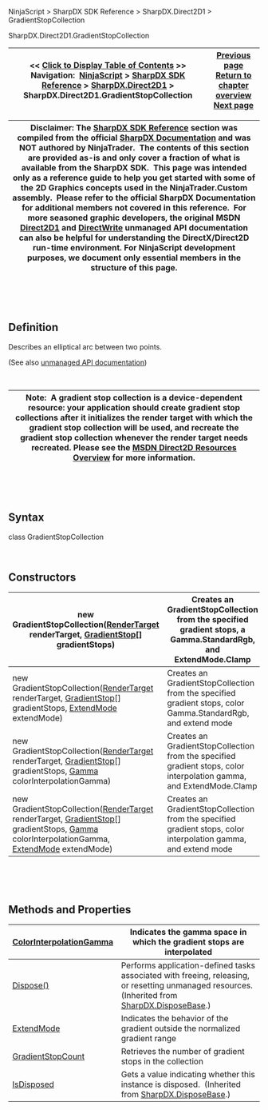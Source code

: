 ﻿


NinjaScript \> SharpDX SDK Reference \> SharpDX.Direct2D1 \> GradientStopCollection 






















SharpDX.Direct2D1\.GradientStopCollection







| \<\< [Click to Display Table of Contents](sharpdx_direct2d1_gradientstopcollection.md) \>\> **Navigation:**     [NinjaScript](ninjascript.md) \> [SharpDX SDK Reference](sharpdx_sdk_reference.md) \> [SharpDX.Direct2D1](sharpdx_direct2d1.md) \> SharpDX.Direct2D1\.GradientStopCollection | [Previous page](sharpdx_direct2d1_gradientstop.md) [Return to chapter overview](sharpdx_direct2d1.md) [Next page](sharpdx_direct2d1_gradientstopcollection_colorinterpolationgamma.md) |
| --- | --- |













| Disclaimer: The [SharpDX SDK Reference](sharpdx_sdk_reference.md) section was compiled from the official [SharpDX Documentation](http://sharpdx.org/) and was NOT authored by NinjaTrader.  The contents of this section are provided as\-is and only cover a fraction of what is available from the SharpDX SDK.  This page was intended only as a reference guide to help you get started with some of the 2D Graphics concepts used in the NinjaTrader.Custom assembly.  Please refer to the official SharpDX Documentation for additional members not covered in this reference.  For more seasoned graphic developers, the original MSDN [Direct2D1](https://msdn.microsoft.com/en-us/library/windows/desktop/dd370990.aspx) and [DirectWrite](https://msdn.microsoft.com/en-us/library/windows/desktop/dd368038.aspx) unmanaged API documentation can also be helpful for understanding the DirectX/Direct2D run\-time environment. For NinjaScript development purposes, we document only essential members in the structure of this page. |
| --- |



 


 


## Definition


Describes an elliptical arc between two points.


(See also [unmanaged API documentation](http://msdn.microsoft.com/en-us/library/dd368065.aspx))


 




| Note:  A gradient stop collection is a device\-dependent resource: your application should create gradient stop collections after it initializes the render target with which the gradient stop collection will be used, and recreate the gradient stop collection whenever the render target needs recreated. Please see the [MSDN Direct2D Resources Overview](https://msdn.microsoft.com/en-us/library/dd756757(v=vs.85).aspx) for more information. |
| --- |



 


 


## Syntax


class GradientStopCollection


 


## Constructors




| new GradientStopCollection([RenderTarget](sharpdx_direct2d1_rendertarget.md) renderTarget, [GradientStop](sharpdx_direct2d1_gradientstop.md)\[] gradientStops) | Creates an GradientStopCollection from the specified gradient stops, a Gamma.StandardRgb, and ExtendMode.Clamp |
| --- | --- |
| new GradientStopCollection([RenderTarget](sharpdx_direct2d1_rendertarget.md) renderTarget, [GradientStop](sharpdx_direct2d1_gradientstop.md)\[] gradientStops, [ExtendMode](sharpdx_direct2d1_gradientstopcollection_extendmode.md) extendMode) | Creates an GradientStopCollection from the specified gradient stops, color Gamma.StandardRgb, and extend mode |
| new GradientStopCollection([RenderTarget](sharpdx_direct2d1_rendertarget.md) renderTarget, [GradientStop](sharpdx_direct2d1_gradientstop.md)\[] gradientStops, [Gamma](sharpdx_direct2d1_gradientstopcollection_colorinterpolationgamma.md) colorInterpolationGamma) | Creates an GradientStopCollection from the specified gradient stops, color interpolation gamma, and ExtendMode.Clamp |
| new GradientStopCollection([RenderTarget](sharpdx_direct2d1_rendertarget.md) renderTarget, [GradientStop](sharpdx_direct2d1_gradientstop.md)\[] gradientStops, [Gamma](sharpdx_direct2d1_gradientstopcollection_colorinterpolationgamma.md) colorInterpolationGamma, [ExtendMode](sharpdx_direct2d1_gradientstopcollection_extendmode.md) extendMode) | Creates an GradientStopCollection from the specified gradient stops, color interpolation gamma, and extend mode |



   

 


## Methods and Properties




| [ColorInterpolationGamma](sharpdx_direct2d1_gradientstopcollection_colorinterpolationgamma.md) | Indicates the gamma space in which the gradient stops are interpolated |
| --- | --- |
| [Dispose()](sharpdx_disposebase_dispose.md) | Performs application\-defined tasks associated with freeing, releasing, or resetting unmanaged resources. (Inherited from [SharpDX.DisposeBase](sharpdx_disposebase.md).) |
| [ExtendMode](sharpdx_direct2d1_gradientstopcollection_extendmode.md) | Indicates the behavior of the gradient outside the normalized gradient range |
| [GradientStopCount](sharpdx_direct2d1_gradientstopcollection_gradientstopcount.md) | Retrieves the number of gradient stops in the collection |
| [IsDisposed](sharpdx_disposebase_isdisposed.md) | Gets a value indicating whether this instance is disposed.  (Inherited from [SharpDX.DisposeBase](sharpdx_disposebase.md).) |










